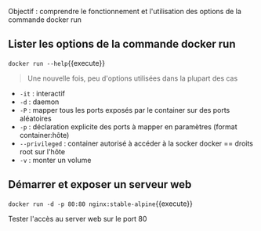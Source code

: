 
Objectif : comprendre le fonctionnement et l'utilisation des options de la commande docker run

## Lister les options de la commande docker run

`docker run --help`{{execute}}

> Une nouvelle fois, peu d'options utilisées dans la plupart des cas

* `-it` : interactif
* `-d` : daemon
* `-P` : mapper tous les ports exposés par le container sur des ports aléatoires
* `-p` : déclaration explicite des ports à mapper en paramètres (format container:hôte)
* `--privileged` : container autorisé à accéder à la socker docker == droits root sur l'hôte
* `-v` : monter un volume

## Démarrer et exposer un serveur web

`docker run -d -p 80:80 nginx:stable-alpine`{{execute}}

Tester l'accès au server web sur le port 80